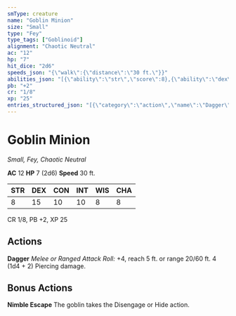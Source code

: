 ```yaml
---
smType: creature
name: "Goblin Minion"
size: "Small"
type: "Fey"
type_tags: ["Goblinoid"]
alignment: "Chaotic Neutral"
ac: "12"
hp: "7"
hit_dice: "2d6"
speeds_json: "{\"walk\":{\"distance\":\"30 ft.\"}}"
abilities_json: "[{\"ability\":\"str\",\"score\":8},{\"ability\":\"dex\",\"score\":15},{\"ability\":\"con\",\"score\":10},{\"ability\":\"int\",\"score\":10},{\"ability\":\"wis\",\"score\":8},{\"ability\":\"cha\",\"score\":8}]"
pb: "+2"
cr: "1/8"
xp: "25"
entries_structured_json: "[{\"category\":\"action\",\"name\":\"Dagger\",\"text\":\"*Melee or Ranged Attack Roll:* +4, reach 5 ft. or range 20/60 ft. 4 (1d4 + 2) Piercing damage.\"},{\"category\":\"bonus\",\"name\":\"Nimble Escape\",\"text\":\"The goblin takes the Disengage or Hide action.\"}]"
---
```


# Goblin Minion
*Small, Fey, Chaotic Neutral*

**AC** 12
**HP** 7 (2d6)
**Speed** 30 ft.

| STR | DEX | CON | INT | WIS | CHA |
| --- | --- | --- | --- | --- | --- |
| 8 | 15 | 10 | 10 | 8 | 8 |

CR 1/8, PB +2, XP 25

## Actions

**Dagger**
*Melee or Ranged Attack Roll:* +4, reach 5 ft. or range 20/60 ft. 4 (1d4 + 2) Piercing damage.

## Bonus Actions

**Nimble Escape**
The goblin takes the Disengage or Hide action.
